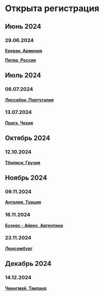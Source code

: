 # Открыта регистрация

## Июнь 2024

### 29.06.2024

**[Ереван, Армения](/./upcoming-events/Yerevan.md)**

**[Питер, Россия](/./reworked-upcoming-events/saint-petersburg.md)**

## Июль 2024

### 06.07.2024

**[Лиссабон, Португалия](/./upcoming-events/Portugal.md)**

### 13.07.2024

**[Прага, Чехия](/./upcoming-events/czechia.md)**

## Октябрь 2024

### 12.10.2024

**[Тбилиси, Грузия](/./upcoming-events/tbilisi.md)**

## Ноябрь 2024

### 09.11.2024

**[Анталия, Турция](/./upcoming-events/Antalya.md)**

### 16.11.2024

**[Буэнос - Айрес, Аргентина](/./upcoming-events/argentina.md)**

### 23.11.2024

**[Люксембург](/./upcoming-events/luxembourg.md)**

## Декабрь 2024

### 14.12.2024

**[Чиангмай, Таиланд](/./upcoming-events/chaingпmai.md)**
